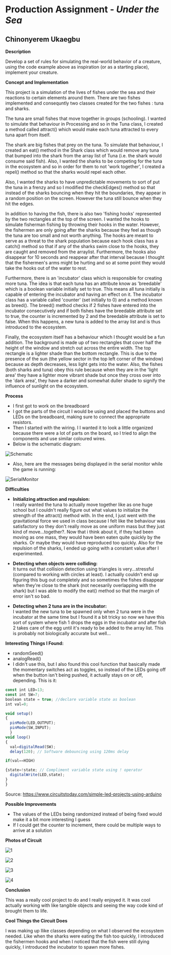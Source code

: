 # Production Assignment - *Under the Sea*

## Chinonyerem Ukaegbu


**Description**

Develop a set of rules for simulating the real-world behavior of a creature, using the code example above as inspiration (or as a starting place), implement your creature.

**Concept and Implementation**

This project is a simulation of the lives of fishes under the sea and their reactions to certain elements around them. There are two fishes implemented and consequntly two classes created for the two fishes : tuna and sharks. 

The tuna are small fishes that move together in groups (schooling). I wanted to simulate that behaviour in Processing and so in the Tuna class, I created a method called attract() which would make each tuna attracted to every tuna apart from itself. 

The  shark are big fishes that prey on the tuna. To simulate that behaviour, I created an eat() method in the Shark class which would remove any tuna that bumped into the shark from the array list of Tuna (i.e. the shark would consume said fish). Also, I wanted the sharks to be competing for the tuna in the ecosystem and so in order for them to not 'work together', I created a repel() method so that the sharks would repel each other.

Also, I wanted the sharks to have unpredictable movements to sort of put the tuna in a frenzy and so I modified the checkEdges() method so that instead of the sharks bouncing when they hit the boundaries, they appear in a random position on the screen. However the tuna still bounce when they hit the edges.

In addition to having the fish, there is also two 'fishing hooks' represented by the two rectangles at the top of the screen. I wanted the hooks to simulate fisherman fishing by throwing their hooks in the water. However, the fishermen are only going after the sharks because they feel as though the tuna are too small and not worth anything. The hooks are meant to serve as a threat to the shark population because each hook class has a catch() method so that if any of the sharks swim close to the hooks, they are caught and removed from the arraylist. Furthermore, the hooks also disappear for 10 seconds and reappear after that interval because I thought that the fishermen's arms might be hurting and so at some point they would take the hooks out of the water to rest.

Furthermore, there is an 'incubator' class which is responsible for creating more tuna. The idea is that each tuna has an attribute know as 'breedable' which is a boolean variable initially set to true. This means all tuna initially is capable of entering the incubator and having an effect on it. The incubator class has a variable called 'counter' (set initially to 0) and a method known as breed(). The breed() method checks if 2 fishes have entered into the incubator consecutively and if both fishes have the breedable attribute set to true, the counter is incremented  by 2 and the breedable attribute is set to false. When this happens, a new tuna is added to the array list and is thus introduced to the ecosystem.

Finally, the ecosystem itself has a behaviour which I thought would be a fun addition. The background is made up of two rectangles that cover half the height of the window and stretch out across the entire width. The top rectangle is a lighter shade than the bottom rectangle. This is due to the presence of the sun (the yellow sector in the top left corner of the window) because as depth decreases, less light gets into the water. Also, the fishes (both sharks and tuna) obey this rule because when they are in the 'light area' they have a lighter more vibrant shade but once they cross over into the 'dark area', they have a darker and somewhat duller shade to signify the influence of sunlight on the ecosystem.

**Process**

+ I first got to work on the breadboard
+ I got the parts of the circuit I would be using and placed the buttons and LEDs on the breadboard, making sure to connect the appropriate resistors.
+ Then I started with the wiring. I I wanted it to look a little organized because there were a lot of parts on the board, so I tried to align the components and use similar coloured wires.
+ Below is the schematic diagram:

![Schematic](images/Screenshot%20(298).jpg)

+ Also, here are the messages being displayed in the serial monitor while the game is running:

![SerialMonitor](images/Screenshot_(293).jpeg)

**Difficulties**

+ **Initializing attraction and repulsion:**\
I really wanted the tuna to actually move together like as one huge school but I couldn't really figure out what values to initialize the strength of the attract() method with. In the end, I just went with the gravitational force we used in class because I felt like the behaviour was satisfactory so they don't really move as one uniform mass but they just kind of move...together?. Now that i think about it, if they had been moving as one mass, they would have been eaten quite quickly by the sharks. Or maybe they would have reproduced too quickly. Also for the repulsion of the sharks, I ended up going with a constant value after I experimented.

+ **Detecting when objects were colliding:**\
It turns out that collision detection using triangles is very...stressful (compared to working with circles at least). I actually couldn't end up figuring this bug out completely and so sometimes the fishes disappear when they're close to the shark (not necesarily overlapping with the shark) but I was able to modify the eat() method so that the margin of error isn't so bad.

+ **Detecting when 2 tuna are in the incubator:**\
I wanted the new tuna to be spawned only when 2 tuna were in the incubator at the same time but I found it a bit tricky so now we have this sort of system where fish 1 drops the eggs in the incubator and after fish 2 takes care of the egg until it's ready to be added to the array list. This is probably not biologically accurate but well...

**Interesting Things I Found:**

+ randomSeed()
+ analogRead()
+ I didn't use this, but I also found this cool function that basically made the momentary switches act as toggles, so instead of the LEDs going off when the button isn't being pushed, it actually stays on or off, depending. This is it: 
```js
const int LED=13;
const int SW=7;
boolean state = true; //declare variable state as boolean
int val=0;

void setup()
{
  pinMode(LED,OUTPUT);
  pinMode(SW,INPUT);
  }
void loop()
{
  val=digitalRead(SW);
  delay(120); // Software debouncing using 120ms delay

if(val==HIGH)

{state=!state; // Compliment variable state using ! operator
  digitalWrite(LED,state);
}
}
```
Source: https://www.circuitstoday.com/simple-led-projects-using-arduino

**Possible Improvements**

+ The values of the LEDs being randomized instead of being fixed would make it a bit more interesting I guess
+ If I could get the counter to increment, there could be multiple ways to arrive at a solution

**Photos of Circuit**

![1](images/Screenshot%20(294).jpg)

![2](images/Screenshot%20(295).jpeg)

![3](images/Screenshot%20(296).jpg)

![4](images/Screenshot%20(297).jpeg)

**Conclusion**

This was a really cool project to do and I really enjoyed it. It was cool actually working with like tangible objects and seeing the way code kind of brought them to life.

**Cool Things the Circuit Does**

I was making up llike classes depending on what I observed the ecosystem needed. Like when the sharks were eating the fish too quickly, I introduced the fishermen hooks and when I noticed that the fish were still dying quickly, I introduced the incubator to spawn more fishes.
